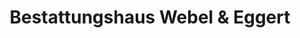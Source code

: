 ---
title: "Bestattungshaus Webel & Eggert"
url: /bad-pyrmont/bestattungshaus-webel-und-eggert/
shop: Bestattungen
---
